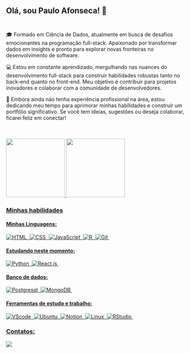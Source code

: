 ## Olá, sou Paulo Afonseca! 👋 <br/><br/>

<p>
  🎓 Formado em Ciência de Dados, atualmente em busca de desafios emocionantes na programação full-stack. Apaixonado por transformar dados em insights e pronto para explorar novas fronteiras no desenvolvimento de software.

💻 Estou em constante aprendizado, mergulhando nas nuances do desenvolvimento full-stack para construir habilidades robustas tanto no back-end quanto no front-end. Meu objetivo é contribuir para projetos inovadores e colaborar com a comunidade de desenvolvedores.

🚀 Embora ainda não tenha experiência profissional na área, estou dedicando meu tempo para aprimorar minhas habilidades e construir um portfólio significativo. Se você tem ideias, sugestões ou deseja colaborar, ficarei feliz em conectar!
</p><br/><br/>


<div>
  <a href="https://github.com/Paulo-Afonseca">
   <img height="160cm" src="https://github-readme-stats.vercel.app/api/top-langs/?username=Paulo-Afonseca&layout=compact&langs_count=16&theme=algolia"/>
   <img height="160cm" src="https://github-readme-stats.vercel.app/api?username=Paulo-Afonseca&show_icons=true&theme=algolia&include_all_commits=true&count_private=true"/>
</div>



### Minhas habilidades

#### Minhas Linguagens:

![HTML](https://img.shields.io/badge/HTML5-E34F26?style=for-the-badge&logo=html5&logoColor=white)&nbsp;
![CSS](https://img.shields.io/badge/CSS3-1572B6?style=for-the-badge&logo=css3&logoColor=white)&nbsp;
![JavaScript](https://img.shields.io/badge/JavaScript-F7DF1E?style=for-the-badge&logo=javascript&logoColor=black)&nbsp;
![R](https://img.shields.io/badge/R-276DC3?style=for-the-badge&logo=r&logoColor=white)&nbsp;
![Git](https://img.shields.io/badge/GIT-E44C30?style=for-the-badge&logo=git&logoColor=white)&nbsp;

#### Estudando neste momento:

![Python](https://img.shields.io/badge/Python-3776AB?style=for-the-badge&logo=python&logoColor=white)&nbsp;
![React.js](https://img.shields.io/badge/React-20232A?style=for-the-badge&logo=react&logoColor=61DAFB)&nbsp;

#### Banco de dados:

![Postgresql](https://img.shields.io/badge/PostgreSQL-316192?style=for-the-badge&logo=postgresql&logoColor=white)&nbsp;
![MongoDB](https://img.shields.io/badge/MongoDB-4EA94B?style=for-the-badge&logo=mongodb&logoColor=white)&nbsp;

#### Ferramentas de estudo e trabalho:

![VScode](https://img.shields.io/badge/vscode-4285F4?style=for-the-badge&logo=vscode&logoColor=white)&nbsp;
![Ubuntu](https://img.shields.io/badge/Ubuntu-E95420?style=for-the-badge&logo=ubuntu&logoColor=white)&nbsp;
![Notion](https://img.shields.io/badge/Notion-000000?style=for-the-badge&logo=notion&logoColor=white)&nbsp;
![Linux](https://img.shields.io/badge/Linux-FCC624?style=for-the-badge&logo=linux&logoColor=black)&nbsp;
![RStudio](https://img.shields.io/badge/RStudio-75AADB?style=for-the-badge&logo=RStudio&logoColor=white)&nbsp;

### Contatos:

<a href="https://www.linkedin.com/in/paulo-afonseca/" target="_blank"><img src="https://img.shields.io/badge/-LinkedIn-%230077B5?style=for-the-badge&logo=linkedin&logoColor=white"  target="_blank"></a> 

